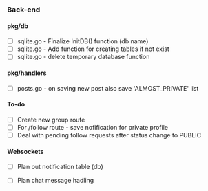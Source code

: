 ### Back-end

#### pkg/db

- [ ] sqlite.go - Finalize InitDB() function (db name)
- [ ] sqlite.go - Add function for creating tables if not exist
- [ ] sqlite.go - delete temporary database function

#### pkg/handlers

- [ ] posts.go - on saving new post also save 'ALMOST_PRIVATE' list

#### To-do

- [ ] Create new group route
- [ ] For /follow route - save nofification for private profile
- [ ] Deal with pending follow requests after status change to PUBLIC

#### Websockets

- [ ] Plan out notification table (db)
- [ ] Plan chat message hadling

